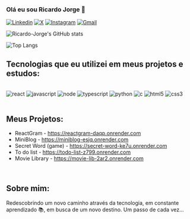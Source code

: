 ### Olá eu sou Ricardo Jorge 👋

[![Linkedin](https://img.shields.io/badge/LinkedIn-0077B5?style=for-the-badge&logo=linkedin&logoColor=white
)](www.linkedin.com/in/ricardo-la-jorge)
[![X](https://img.shields.io/badge/Twitter-1DA1F2?style=for-the-badge&logo=twitter&logoColor=white
)](https://x.com/ricardoxorge)
[![Instagram](https://img.shields.io/badge/Instagram-E4405F?style=for-the-badge&logo=instagram&logoColor=white
)](https://instagram.com/ricardoxorge)
[![Gmail](https://img.shields.io/badge/Gmail-D14836?style=for-the-badge&logo=gmail&logoColor=white
)](mailto:ricardolajorge@gmail.com)

![Ricardo-Jorge's GitHub stats](https://github-readme-stats.vercel.app/api?username=Ricardo-Jorge&show_icons=true&theme=dracula)

![Top Langs](https://github-readme-stats.vercel.app/api/top-langs/?username=Ricardo-Jorge&layout=compact&theme=dracula)

## Tecnologias que eu utilizei em meus projetos e estudos:

<div style="display: inline_block"><br/>
<img aling="center" alt="react" src="https://img.shields.io/badge/React-20232A?style=for-the-badge&logo=react&logoColor=61DAFB" />
<img aling="center" alt="javascript" src="https://img.shields.io/badge/JavaScript-F7DF1E?style=for-the-badge&logo=javascript&logoColor=black" />
<img aling="center" alt="node" src="https://img.shields.io/badge/Node.js-43853D?style=for-the-badge&logo=node.js&logoColor=white" />
<img aling="center" alt="typescript" src="https://img.shields.io/badge/TypeScript-007ACC?style=for-the-badge&logo=typescript&logoColor=white" />
<img aling="center" alt="python" src="https://img.shields.io/badge/Python-14354C?style=for-the-badge&logo=python&logoColor=white" />
<img aling="center" alt="c" src="https://img.shields.io/badge/C-00599C?style=for-the-badge&logo=c&logoColor=white" />
<img aling="center" alt="html5" src="https://img.shields.io/badge/HTML5-E34F26?style=for-the-badge&logo=html5&logoColor=white" />
<img aling="center" alt="css3" src="https://img.shields.io/badge/CSS3-1572B6?style=for-the-badge&logo=css3&logoColor=white" />

</div><br/>

## Meus Projetos:

- ReactGram - https://reactgram-daqp.onrender.com
- MiniBlog - https://miniblog-esjq.onrender.com
- Secret Word (game) - https://secret-word-ke7u.onrender.com
- To do list - https://todo-list-z799.onrender.com
- Movie Library - https://movie-lib-2ar2.onrender.com

<br/>

## Sobre mim:
Redescobrindo um novo caminho através da tecnologia, em constante aprendizado 📚, em busca de um novo destino. Um passo de cada vez...

